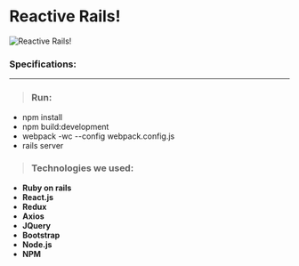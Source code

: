
**Reactive Rails!**
===================
![Reactive Rails!](https://cdn0.tnwcdn.com/wp-content/blogs.dir/1/files/2016/02/rubyonraills-1200x703.jpg)

### Specifications:

----------
> ### **Run:**
 -  npm install
 -  npm build:development
 -  webpack -wc --config webpack.config.js
 -  rails server
 
> ### **Technologies we used:**
 -  **Ruby on rails** 
 - **React.js** 
 - **Redux**
 - **Axios** 
 - **JQuery**
 - **Bootstrap** 
 - **Node.js**
 - **NPM**

